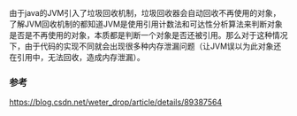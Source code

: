 

由于java的JVM引入了垃圾回收机制，垃圾回收器会自动回收不再使用的对象，了解JVM回收机制的都知道JVM是使用引用计数法和可达性分析算法来判断对象是否是不再使用的对象，本质都是判断一个对象是否还被引用。那么对于这种情况下，由于代码的实现不同就会出现很多种内存泄漏问题（让JVM误以为此对象还在引用中，无法回收，造成内存泄漏）。


### 参考
https://blog.csdn.net/weter_drop/article/details/89387564